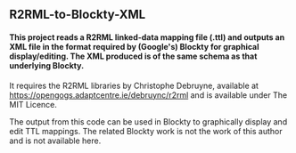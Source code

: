 ## R2RML-to-Blockty-XML

#### This project reads a R2RML linked-data mapping file (.ttl) and outputs an XML file in the format required by (Google's) Blockty for graphical display/editing. The XML produced is of the same schema as that underlying Blockty.

It requires the R2RML libraries by Christophe Debruyne, available at https://opengogs.adaptcentre.ie/debruync/r2rml and is available under The MIT Licence.

The output from this code can be used in Blockty to graphically display and edit TTL mappings. The related Blockty work is not the work of this author and is not available here. 

